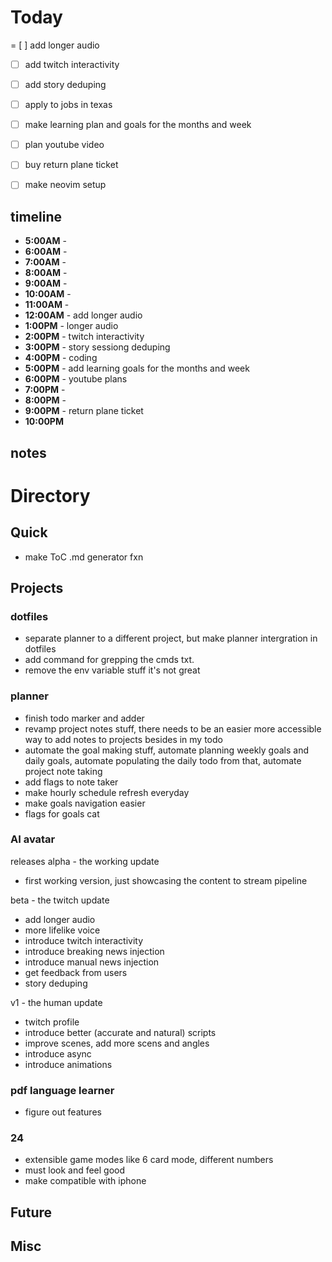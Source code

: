 # Today
= [ ] add longer audio
- [ ] add twitch interactivity
- [ ] add story deduping

- [ ] apply to jobs in texas
- [ ] make learning plan and goals for the months and week
- [ ] plan youtube video
- [ ] buy return plane ticket

- [ ] make neovim setup

## timeline
- **5:00AM** - 
- **6:00AM** - 
- **7:00AM** - 
- **8:00AM** - 
- **9:00AM** - 
- **10:00AM** - 
- **11:00AM** - 
- **12:00AM** - add longer audio
- **1:00PM** - longer audio
- **2:00PM** - twitch interactivity
- **3:00PM** - story sessiong deduping
- **4:00PM** - coding
- **5:00PM** - add learning goals for the months and week
- **6:00PM** - youtube plans
- **7:00PM** - 
- **8:00PM** - 
- **9:00PM** - return plane ticket
- **10:00PM** 
## notes
# Directory
## Quick 
- make ToC .md generator fxn
## Projects
### dotfiles
- separate planner to a different project, but make planner intergration in dotfiles
- add command for grepping the cmds txt.
- remove the env variable stuff it's not great
### planner
- finish todo marker and adder
- revamp project notes stuff, there needs to be an easier more accessible way to add notes to projects besides in my todo
- automate the goal making stuff, automate planning weekly goals and daily goals, automate populating the daily todo from that, automate project note taking
- add flags to note taker
- make hourly schedule refresh everyday
- make goals navigation easier 
- flags for goals cat
### AI avatar
releases 
alpha - the working update
- first working version, just showcasing the content to stream pipeline

beta - the twitch update
- add longer audio
- more lifelike voice 
- introduce twitch interactivity
- introduce breaking news injection
- introduce manual news injection
- get feedback from users
- story deduping


v1 - the human update
- twitch profile
- introduce better (accurate and natural) scripts
- improve scenes, add more scens and angles
- introduce async 
- introduce animations


### pdf language learner
- figure out features

### 24 
- extensible game modes like 6 card mode, different numbers
- must look and feel good
- make compatible with iphone

### 

## Future
## Misc
